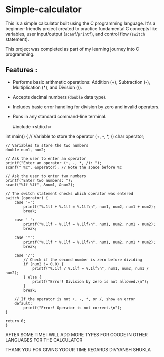 # Simple-calculator

This is a simple calculator built using the C programming language. It's a beginner-friendly project created to practice fundamental C concepts like variables, user input/output (`scanf`/`printf`), and control flow (`switch` statement).

This project was completed as part of my learning journey into C programming.

## Features :

* Performs basic arithmetic operations: Addition (+), Subtraction (-), Multiplication (*), and Division (/).
* Accepts decimal numbers (`double` data type).
* Includes basic error handling for division by zero and invalid operators.
* Runs in any standard command-line terminal.



  #include <stdio.h>

int main() {
    // Variable to store the operator (+, -, *, /)
    char operator;
    
    // Variables to store the two numbers
    double num1, num2;

    // Ask the user to enter an operator
    printf("Enter an operator (+, -, *, /): ");
    scanf(" %c", &operator); // Note the space before %c

    // Ask the user to enter two numbers
    printf("Enter two numbers: ");
    scanf("%lf %lf", &num1, &num2);

    // The switch statement checks which operator was entered
    switch (operator) {
        case '+':
            printf("%.1lf + %.1lf = %.1lf\n", num1, num2, num1 + num2);
            break;
        
        case '-':
            printf("%.1lf - %.1lf = %.1lf\n", num1, num2, num1 - num2);
            break;
        
        case '*':
            printf("%.1lf * %.1lf = %.1lf\n", num1, num2, num1 * num2);
            break;
        
        case '/':
            // Check if the second number is zero before dividing
            if (num2 != 0.0) {
                printf("%.1lf / %.1lf = %.1lf\n", num1, num2, num1 / num2);
            } else {
                printf("Error! Division by zero is not allowed.\n");
            }
            break;

        // If the operator is not +, -, *, or /, show an error
        default:
            printf("Error! Operator is not correct.\n");
    }

    return 0;
    }


  AFTER SOME TIME I WILL ADD MORE TYPES FOR COODE IN OTHER LANGUAGES FOR THE CALCULATOR

  
 THANK YOU FOR GIVING YOOUR TIME
 REGARDS
 DIVYANSH SHUKLA
